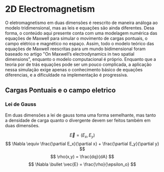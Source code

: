 
<!-- Enables MathJax -->
<script type="text/javascript" async
  src="https://cdn.jsdelivr.net/npm/mathjax@3/es5/tex-mml-chtml.js">
</script>

# 2D Electromagnetism

O eletromagnetismo em duas dimensões é reescrito de maneira análoga ao modelo tridimensional, mas as leis e equações são ainda diferentes. Desa forma, o conteúdo aqui presente conta com uma modelagem numérica das equações de Maxwell para simular o movimento de cargas pontuais, o campo elétrico e magnético no espaço. Assim, todo o modelo teórico das equações de Maxwell reescritas para um mundo bidimensional foram baseado no artigo "On Maxwell’s electrodynamics in two spatial dimensions", enquanto o modelo computacional é próprio. Enquanto que a teoria por de trás equações pode ser um pouco complicada, a aplicação nessa simulação exige apenas o conhecimento básico de equações diferencias, e a dificuldade na implementação é progressiva.

## Cargas Pontuais e o campo eletrico

### Lei de Gauss

Em duas dimensões a lei de gauss toma uma forma semelhante, mas tanto a densidade de carga quanto o divergente devem ser feitos também em duas dimensões.

$$
\vec{E} = (E_x, E_y)
$$
$$
\Nabla \equiv \frac{\partial E_x}{\partial x} + \frac{\partial E_y}{\partial y}
$$
$$
\rho(x,y) = \frac{dq}{dA}
$$
$$
\Nabla \bullet \vec{E} = \frac{\rho}{\epsilon_o}
$$
